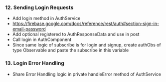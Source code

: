 ### 12. Sending Login Requests

* Add login method in AuthService
* https://firebase.google.com/docs/reference/rest/auth#section-sign-in-email-password
* Add optional registered to AuthResponseData and use in post
* Call login in AuthComponent
* Since same logic of subscribe is for login and signup, create authObs of type Observable and paste the subscribe in this variable

### 13. Login Error Handling

* Share Error Handling logic in private handleError method of AuthService